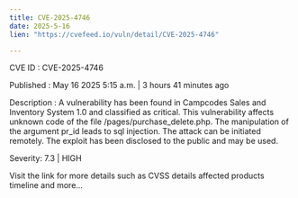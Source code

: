 ```yaml
---
title: CVE-2025-4746
date: 2025-5-16
lien: "https://cvefeed.io/vuln/detail/CVE-2025-4746"

---
```


CVE ID : CVE-2025-4746

Published :  May 16
2025
5:15 a.m. | 3 hours
41 minutes ago

Description : A vulnerability has been found in Campcodes Sales and Inventory System 1.0 and classified as critical. This vulnerability affects unknown code of the file /pages/purchase_delete.php. The manipulation of the argument pr_id leads to sql injection. The attack can be initiated remotely. The exploit has been disclosed to the public and may be used.

Severity: 7.3 | HIGH

Visit the link for more details
such as CVSS details
affected products
timeline
and more...
